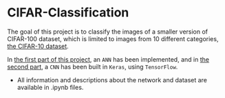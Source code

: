# CIFAR-Classification
The goal of this project is to classify the images of a smaller version of CIFAR-100 dataset, which is limited to images from 10 different categories, [the CIFAR-10 dataset](https://www.cs.toronto.edu/~kriz/cifar.html).

In [the first part of this project](https://github.com/tanya-jp/CIFAR-Classification/blob/main/CIFAR_ANN.ipynb), an `ANN` has been implemented, and in [the second part](https://github.com/tanya-jp/CIFAR-Classification/blob/main/CIFAR_CNN_.ipynb), a `CNN` has been built in `Keras`, using `TensorFlow`.
- All information and descriptions about the network and dataset are available in .ipynb files.
